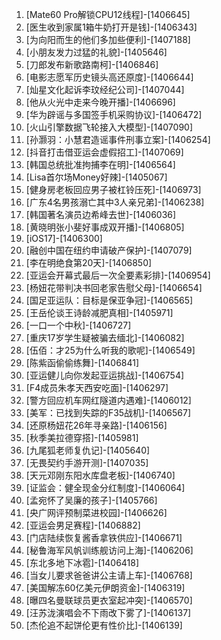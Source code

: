 
1. [Mate60 Pro解锁CPU12线程]-[1406645]
1. [医生收到家属1箱牛奶打开是钱]-[1406343]
1. [为向阳而生的他们多加些便利]-[1407188]
1. [小朋友发力过猛的礼貌]-[1405646]
1. [刀郎发布新歌路南柯]-[1406846]
1. [电影志愿军历史镜头高还原度]-[1406644]
1. [灿星文化起诉李玟经纪公司]-[1407044]
1. [他从火光中走来今晚开播]-[1406696]
1. [华为辟谣与多国签手机采购协议]-[1406472]
1. [火山引擎数据飞轮接入大模型]-[1407090]
1. [孙灏羽：小慧君造谣事件刑事立案]-[1406254]
1. [抖音打击借亚运会虚假招工]-[1407069]
1. [韩国总统批准拘捕李在明]-[1406564]
1. [Lisa首尔场Money好辣]-[1405067]
1. [健身房老板回应男子被杠铃压死]-[1406973]
1. [广东4名男孩溺亡其中3人亲兄弟]-[1406238]
1. [韩国著名演员边希峰去世]-[1406036]
1. [黄晓明张小斐好事成双开播]-[1406805]
1. [iOS17]-[1406300]
1. [融创中国在纽约申请破产保护]-[1407079]
1. [李在明绝食第20天]-[1406850]
1. [亚运会开幕式最后一次全要素彩排]-[1406954]
1. [杨妞花带判决书回老家告慰父母]-[1406654]
1. [国足亚运队：目标是保亚争冠]-[1406565]
1. [王岳伦谈王诗龄减肥真相]-[1405971]
1. [一口一个中秋]-[1406727]
1. [重庆17岁学生疑被骗去缅北]-[1406082]
1. [伍佰：才25为什么听我的歌呢]-[1406549]
1. [陈紫函偷偷练舞]-[1406841]
1. [亚运健儿向你发起亚运挑战]-[1406754]
1. [F4成员朱孝天西安吃面]-[1406297]
1. [警方回应机车网红隧道内遇难]-[1406012]
1. [美军：已找到失踪的F35战机]-[1406567]
1. [还原杨妞花26年寻亲路]-[1406156]
1. [秋季美拉德穿搭]-[1405981]
1. [九尾狐老师复仇记]-[1405640]
1. [无畏契约手游开测]-[1407035]
1. [天元邓刚东阳水库盘老板]-[1406740]
1. [证监会：健全现金分红制度]-[1406064]
1. [孟宛怀了吴廉的孩子]-[1405766]
1. [央广网评预制菜进校园]-[1406626]
1. [亚运会男足赛程]-[1406882]
1. [门店陆续恢复酱香拿铁供应]-[1406671]
1. [秘鲁海军风帆训练舰访问上海]-[1406206]
1. [东北多地下冰雹]-[1406418]
1. [当女儿要求爸爸讲公主请上车]-[1406768]
1. [美国解冻60亿美元伊朗资金]-[1406319]
1. [曝四名曼联球员更衣室起冲突]-[1406570]
1. [汪苏泷演唱会不下雨改下雾了]-[1406137]
1. [杰伦追不起饼伦更有性价比]-[1406139]